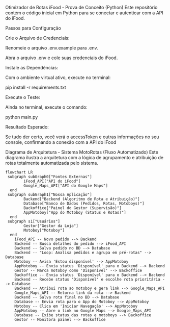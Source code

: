 Otimizador de Rotas iFood - Prova de Conceito (Python)
Este repositório contém o código inicial em Python para se conectar e autenticar com a API do iFood.

Passos para Configuração

Crie o Arquivo de Credenciais:

Renomeie o arquivo .env.example para .env.

Abra o arquivo .env e cole suas credenciais do iFood.

Instale as Dependências:

Com o ambiente virtual ativo, execute no terminal:

pip install -r requirements.txt

Execute o Teste:

Ainda no terminal, execute o comando:

python main.py

Resultado Esperado:

Se tudo der certo, você verá o accessToken e outras informações no seu console, confirmando a conexão com a API do iFood

Diagrama de Arquitetura - Sistema MotoRotas (Fluxo Automatizado)
Este diagrama ilustra a arquitetura com a lógica de agrupamento e atribuição de rotas totalmente automatizada pelo sistema.

```mermaid
flowchart LR
 subgraph subGraph0["Fontes Externas"]
        iFood_API["API do iFood"]
        Google_Maps_API["API do Google Maps"]
  end
 subgraph subGraph1["Nossa Aplicação"]
        Backend["Backend (Algoritmo de Rota e Atribuição)"]
        Database["Banco de Dados (Pedidos, Rotas, Motoboys)"]
        Backoffice["Painel do Gestor (Supervisão)"]
        AppMotoboy["App do Motoboy (Status e Rotas)"]
  end
 subgraph s1["Usuários"]
        Gestor["Gestor da Loja"]
        Motoboy["Motoboy"]
  end
    iFood_API -- Novo pedido --> Backend
    Backend -- Busca detalhes do pedido --> iFood_API
    Backend -- Salva pedido no BD --> Database
    Backend -- "Loop: Analisa pedidos e agrupa em pré-rotas" --> Database
    Motoboy -- Avisa 'Estou disponível' --> AppMotoboy
    AppMotoboy -- Envia status 'Disponível' para o Backend --> Backend
    Gestor -- Marca motoboy como 'Disponível' --> Backoffice
    Backoffice -- Envia status 'Disponível' para o Backend --> Backend
    Backend -- Recebe status 'Disponível' e escolhe rota prioritária --> Database
    Backend -- Atribui rota ao motoboy e gera link --> Google_Maps_API
    Google_Maps_API -- Retorna link da rota --> Backend
    Backend -- Salva rota final no BD --> Database
    Database -- Envia rota para o App do Motoboy --> AppMotoboy
    Motoboy -- Clica em 'Iniciar Navegação' --> AppMotoboy
    AppMotoboy -- Abre o link no Google Maps --> Google_Maps_API
    Database -- Exibe status das rotas e motoboys --> Backoffice
    Gestor -- Monitora painel --> Backoffice
```
